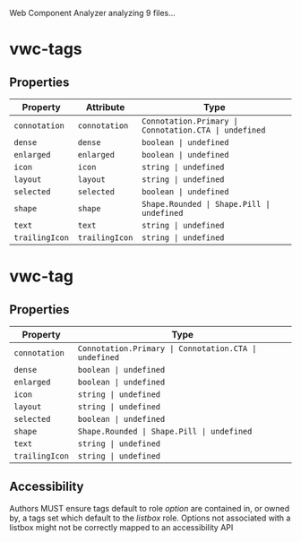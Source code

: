 Web Component Analyzer analyzing 9 files...
# vwc-tags

## Properties

| Property       | Attribute      | Type                                                  |
| -------------- | -------------- | ----------------------------------------------------- |
| `connotation`  | `connotation`  | `Connotation.Primary \| Connotation.CTA \| undefined` |
| `dense`        | `dense`        | `boolean \| undefined`                                |
| `enlarged`     | `enlarged`     | `boolean \| undefined`                                |
| `icon`         | `icon`         | `string \| undefined`                                 |
| `layout`       | `layout`       | `string \| undefined`                                 |
| `selected`     | `selected`     | `boolean \| undefined`                                |
| `shape`        | `shape`        | `Shape.Rounded \| Shape.Pill \| undefined`            |
| `text`         | `text`         | `string \| undefined`                                 |
| `trailingIcon` | `trailingIcon` | `string \| undefined`                                 |

# vwc-tag

## Properties

| Property       | Type                                                  |
| -------------- | ----------------------------------------------------- |
| `connotation`  | `Connotation.Primary \| Connotation.CTA \| undefined` |
| `dense`        | `boolean \| undefined`                                |
| `enlarged`     | `boolean \| undefined`                                |
| `icon`         | `string \| undefined`                                 |
| `layout`       | `string \| undefined`                                 |
| `selected`     | `boolean \| undefined`                                |
| `shape`        | `Shape.Rounded \| Shape.Pill \| undefined`            |
| `text`         | `string \| undefined`                                 |
| `trailingIcon` | `string \| undefined`                                 |

## Accessibility

Authors MUST ensure tags default to role _option_ are contained in, or owned by, a tags set which default to the *listbox* role. Options not associated with a listbox might not be correctly mapped to an accessibility API
